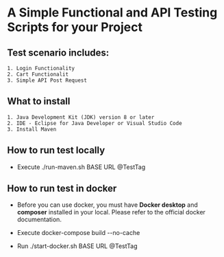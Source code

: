 # A Simple Functional and API Testing Scripts for your Project

## Test scenario includes:
    1. Login Functionality
    2. Cart Functionalit
    3. Simple API Post Request

## What to install
    1. Java Development Kit (JDK) version 8 or later
    2. IDE - Eclipse for Java Developer or Visual Studio Code
    3. Install Maven

## How to run test locally

* Execute ./run-maven.sh BASE URL @TestTag

## How to run test in docker

* Before you can use docker, you must have **Docker desktop** and **composer** installed in your local. Please refer to the official docker documentation. 

* Execute docker-compose build --no-cache
* Run ./start-docker.sh BASE URL @TestTag

